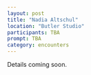 ```yaml
---
layout: post
title: "Nadia Altschul"
location: "Butler Studio"
participants: TBA
prompt: TBA
category: encounters
---
```


Details coming soon.